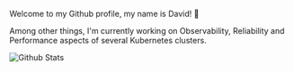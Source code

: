 Welcome to my Github profile, my name is David! 👋

Among other things, I'm currently working on Observability, Reliability and Performance aspects of several Kubernetes clusters.

<img src="https://github-readme-stats.vercel.app/api?username=dotdc&show_icons=true&count_private=true&hide=stars&include_all_commits=true&theme=vue" alt="Github Stats" />
